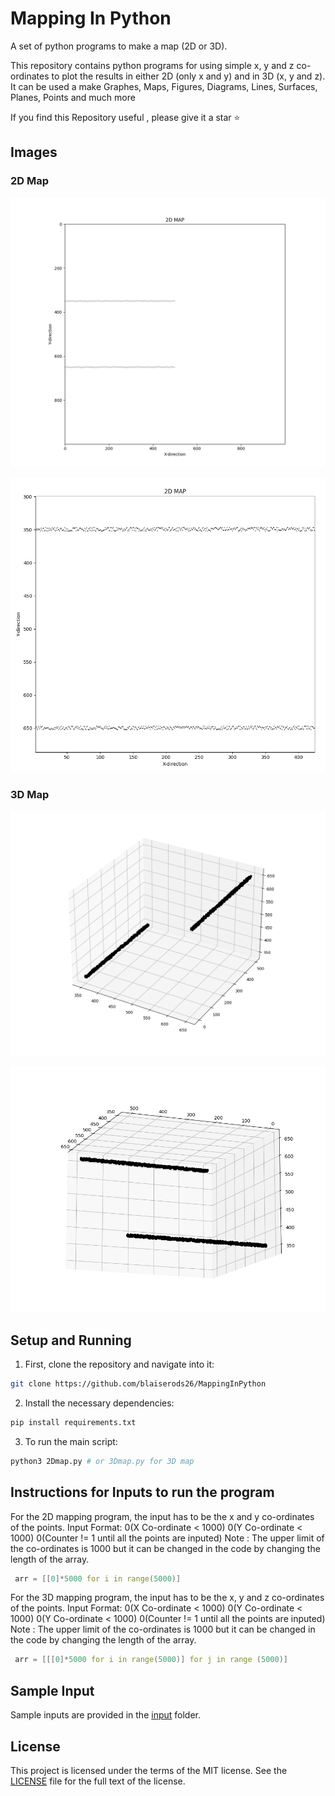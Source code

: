 # Mapping In Python
A set of python programs to make a map (2D or 3D).

This repository contains python programs for using simple x, y and z co-ordinates to plot the results in either 2D (only x and y) and in 3D (x, y and z).
It can be used a make Graphes, Maps, Figures, Diagrams, Lines, Surfaces, Planes, Points and much more

If you find this Repository useful , please give it a star ⭐

## Images

### 2D Map
![Output](images/2Dmap/fullmap.png)


![Output](images/2Dmap/zoommap.png)

### 3D Map
![Output](images/3Dmap/original.png)


![Output](images/3Dmap/2ndangle.png)


## Setup and Running
1. First, clone the repository and navigate into it:
```bash
git clone https://github.com/blaiserods26/MappingInPython
```
2. Install the necessary dependencies:
```bash
pip install requirements.txt
```
3. To run the main script:
```bash
python3 2Dmap.py # or 3Dmap.py for 3D map
```
## Instructions for Inputs to run the program
For the 2D mapping program, the input has to be the x and y co-ordinates of the points.
Input Format:
0(X Co-ordinate < 1000)
0(Y Co-ordinate < 1000)
0(Counter !=  1 until all the points are inputed)
Note : The upper limit of the co-ordinates is 1000 but it can be changed in the code by changing the length of the array.
```c
 arr = [[0]*5000 for i in range(5000)] 
```

For the 3D mapping program, the input has to be the x, y and z co-ordinates of the points.
Input Format:
0(X Co-ordinate < 1000)
0(Y Co-ordinate < 1000)
0(Y Co-ordinate < 1000)
0(Counter !=  1 until all the points are inputed)
Note : The upper limit of the co-ordinates is 1000 but it can be changed in the code by changing the length of the array.
```c
 arr = [[[0]*5000 for i in range(5000)] for j in range (5000)]
```

## Sample Input 
Sample inputs are provided in the [input](input) folder.
## License
This project is licensed under the terms of the MIT license. See the [LICENSE](LICENCE) file for the full text of the license.
